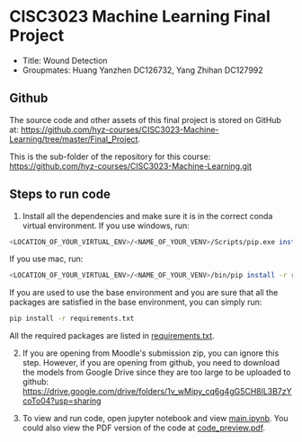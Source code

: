 # CISC3023 Machine Learning Final Project
- Title: Wound Detection
- Groupmates: Huang Yanzhen DC126732, Yang Zhihan DC127992

## Github
The source code and other assets of this final project is stored on GitHub at: https://github.com/hyz-courses/CISC3023-Machine-Learning/tree/master/Final_Project.

This is the sub-folder of the repository for this course: https://github.com/hyz-courses/CISC3023-Machine-Learning.git

## Steps to run code
1. Install all the dependencies and make sure it is in the correct conda virtual environment.
If you use windows, run:
```sh
<LOCATION_OF_YOUR_VIRTUAL_ENV>/<NAME_OF_YOUR_VENV>/Scripts/pip.exe install -r requirements.txt
```
If you use mac, run:
```sh
<LOCATION_OF_YOUR_VIRTUAL_ENV>/<NAME_OF_YOUR_VENV>/bin/pip install -r requirements.txt
```
If you are used to use the base environment and you are sure that all the packages are satisfied in the base environment, you can simply run:
```sh
pip install -r requirements.txt
```

All the required packages are listed in [requirements.txt](./requirements.txt).

2. If you are opening from Moodle's submission zip, you can ignore this step. However, if you are opening from github, you need to download the models from Google Drive since they are too large to be uploaded to github:
https://drive.google.com/drive/folders/1v_wMipy_cq6g4gG5CH8lL3B7zYcoTo04?usp=sharing

3. To view and run code, open jupyter notebook and view [main.ipynb](./main.ipynb). You could also view the PDF version of the code at [code_preview.pdf](./code_preview.pdf).